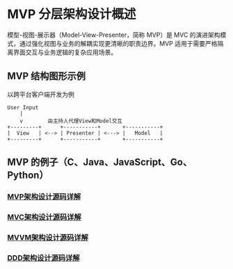 # MVP 分层架构设计概述

模型-视图-展示器（Model-View-Presenter，简称 MVP）是 MVC 的演进架构模式，通过强化视图与业务的解耦实现更清晰的职责边界。MVP 适用于需要严格隔离界面交互与业务逻辑的复杂应用场景。

## MVP 结构图形示例
以跨平台客户端开发为例
```text
User Input  
    | 
    v        由主持人代理View和Model交互
+---------+      +-----------+       +-----------+
|  View   | <--> | Presenter | <---> |   Model   |
+---------+      +-----------+       +-----------+
```

## MVP 的例子（C、Java、JavaScript、Go、Python）
### [MVP架构设计源码详解](../mvx/mvp)
### [MVC架构设计源码详解](../mvx/mvc)
### [MVVM架构设计源码详解](../mvx/mvvm)
### [DDD架构设计源码详解](../domain-driven-design)